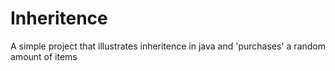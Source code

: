 # Inheritence
A simple project that illustrates inheritence in java and 'purchases' a random amount of items 
